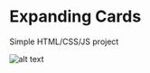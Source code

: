 # Expanding Cards
Simple HTML/CSS/JS project

![alt text](https://github.com/adam-p/markdown-here/raw/master/src/common/images/Expanding_Cards__HTML_CSS_JS.gif "Preview")

